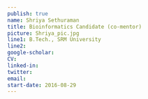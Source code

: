 ```yaml
---
publish: true
name: Shriya Sethuraman
title: Bioinformatics Candidate (co-mentor)
picture: Shriya_pic.jpg
line1: B.Tech., SRM University
line2: 
google-scholar: 
CV:
linked-in: 
twitter:
email:
start-date: 2016-08-29
---
```

